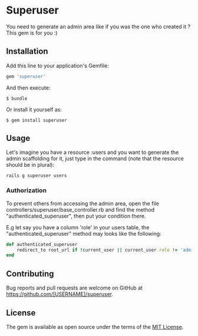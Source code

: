 # Superuser

You need to generate an admin area like if you was the one who created it ? This gem is for you :)

## Installation

Add this line to your application's Gemfile:

```ruby
gem 'superuser'
```

And then execute:

    $ bundle

Or install it yourself as:

    $ gem install superuser

## Usage

Let's imagine you have a resource :users and you want to generate the admin scaffolding for it, just type in the command (note that the resource should be in plural):

`rails g superuser users`

### Authorization

To prevent others from accessing the admin area, open the file controllers/superuser/base_controller.rb and find the method "authenticated_superuser", then put your condition there.

E.g let say you have a column 'role' in your users table, the "authenticated_superuser" method may looks like the following:

```ruby
def authenticated_superuser
    redirect_to root_url if !current_user || current_user.role != 'admin'
end
```

## Contributing

Bug reports and pull requests are welcome on GitHub at https://github.com/[USERNAME]/superuser.

## License

The gem is available as open source under the terms of the [MIT License](https://opensource.org/licenses/MIT).
